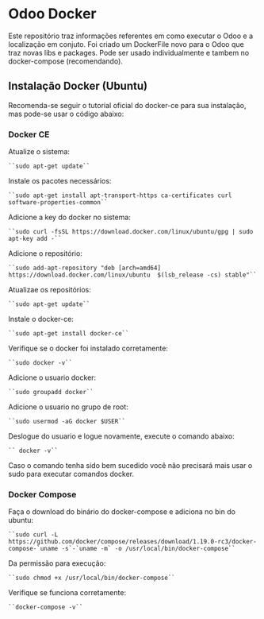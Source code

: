 # Odoo Docker

Este repositório traz informações referentes em como executar o Odoo e a localização em conjuto. Foi criado um DockerFile novo para o Odoo que traz novas libs e packages. Pode ser usado individualmente e tambem no docker-compose (recomendando).

## Instalação Docker (Ubuntu)

Recomenda-se seguir o tutorial oficial do docker-ce para sua instalação, mas pode-se usar o código abaixo:

### Docker CE

Atualize o sistema:

	``sudo apt-get update``

Instale os pacotes necessários:

	``sudo apt-get install apt-transport-https ca-certificates curl software-properties-common``

Adicione a key do docker no sistema:

	``sudo curl -fsSL https://download.docker.com/linux/ubuntu/gpg | sudo apt-key add -``

Adicione o repositório:

	``sudo add-apt-repository "deb [arch=amd64] https://download.docker.com/linux/ubuntu  $(lsb_release -cs) stable"``

Atualizae os repositórios:

	``sudo apt-get update``

Instale o docker-ce:

	``sudo apt-get install docker-ce``

Verifique se o docker foi instalado corretamente:

	``sudo docker -v``

Adicione o usuario docker:

	``sudo groupadd docker``

Adicione o usuario no grupo de root:
	
    ``sudo usermod -aG docker $USER``

Deslogue do usuario e logue novamente, execute o comando abaixo:

	`` docker -v``

Caso o comando tenha sido bem sucedido você não precisará mais usar o sudo para executar comandos docker.

### Docker Compose

Faça o download do binário do docker-compose e adiciona no bin do ubuntu:

	``sudo curl -L https://github.com/docker/compose/releases/download/1.19.0-rc3/docker-compose-`uname -s`-`uname -m` -o /usr/local/bin/docker-compose``

Da permissão para execução:

	``sudo chmod +x /usr/local/bin/docker-compose``

Verifique se funciona corretamente:

	``docker-compose -v``
